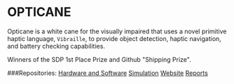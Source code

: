 # OPTICANE
Opticane is a white cane for the visually impaired that uses a novel primitive haptic language, `Vibraille`, to provide object detection, haptic navigation, and battery checking capabilities.

Winners of the SDP 1st Place Prize and Github "Shipping Prize".

###Repositories:
[Hardware and Software](https://github.com/opticane/opticals)
[Simulation](https://github.com/opticane/osims)
[Website](https://opticane.github.io)
[Reports](https://github.com/opticane/oreports)
